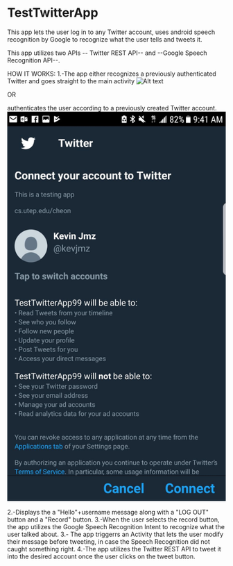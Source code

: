 # TestTwitterApp
This app lets the user log in to any Twitter account, uses android speech recognition by Google to recognize what the user tells and tweets it.

This app utilizes two APIs -- Twitter REST API-- and --Google Speech Recognition API--. 

HOW IT WORKS:
1.-The app either recognizes a previously authenticated Twitter and goes straight to the main activity 
![Alt text]("https://github.com/kevinjmz/TestTwitterApp/blob/master/WhatsApp%20Image%202017-11-30%20at%209.57.16%20AM%20(5).jpeg?raw=true"  "Optional Title")

OR

authenticates the user according to a previously created Twitter account.
![Alt text](https://github.com/kevinjmz/TestTwitterApp/blob/master/WhatsApp%20Image%202017-11-30%20at%209.57.16%20AM%20(4).jpeg?raw=true "Optional Title")


2.-Displays the a "Hello"+username message along with a "LOG OUT" button and a "Record" button.
3.-When the user selects the record button, the app utilizes the Google Speech Recognition Intent to recognize what the user talked about.
3.- The app triggerrs an Activity that lets the user modify their message before tweeting, in case the Speech Recognition did not caught something right.
4.-The app utilizes the Twitter REST API to tweet it into the desired account once the user clicks on the tweet button.
